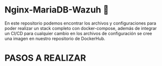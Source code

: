 # Nginx-MariaDB-Wazuh 🤖
En este repositorio podemos encontrar los archivos y configuraciones para poder realizar un stack completo con docker-compose, además de integrar un CI/CD para cualquier cambio en los archivos de configuración se cree una imagen en nuestro repositorio de DockerHub.

# PASOS A REALIZAR

